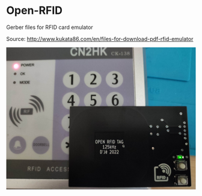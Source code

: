 # Open-RFID
Gerber files for RFID card emulator

Source:
http://www.kukata86.com/en/files-for-download-pdf-rfid-emulator

![alt text](https://github.com/djecom1/Open-RFID/blob/main/Picture.jpg)
